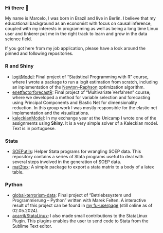 ### Hi there 👋

My name is Marcelo, I was born in Brazil and live in Berlin. I believe that my educational background as an economist with focus on causal inference, coupled with my interests in programming as well as being a long time Linux user and tinkerer put me in the right track to learn and grow in the data science field. 

If you got here from my job application, please have a look around the pinned and following repositories. 

### R and Shiny

- [logitModel](https://github.com/avila/logitModel): Final project of “Statistical Programming with R” course, where I wrote a package to run a logit estimation from scratch, including an inplementation of the [Newton–Raphson](https://en.wikipedia.org/wiki/Newton%27s_method) optimization algorithm.
- [enetfactorforecastR](https://github.com/avila/enetfactorforecastR): Final project of “Multivariate Verfahren” course, where we developed a method for variable selection and forecasting using Principal Components and Elastic Net for dimensionality reduction. In this group work I was mostly responsible for the elastic net implementation and the visualizations.
- [kaleckianModel](https://github.com/avila/kaleckianModel): In my exchange year at the Unicamp I wrote one of the assignments using **Shiny**. It is a very simple solver of a Kaleckian model. Text is in portuguese. 


### Stata

- [SOEPutils](https://github.com/avila/SOEPutils/): Helper Stata programs for wrangling SOEP data. This repository contains a series of Stata programs useful to deal with several steps involved in the generation of SOEP data.
- [mat2tex](https://github.com/avila/mat2tex): A simple package to export a stata matrix to a body of a latex table.


### Python

- [global-terrorism-data](https://github.com/avila/global-terrorism-data): Final project of “Betriebssystem und Programmierung – Python” written with Marek Felten. A interactive result of this project can be found in [my fu-userpage](http://userpage.fu-berlin.de/avila/py/map_europe.html) (still online as of 02.05.2024).
- [acarril/StataLinux](https://github.com/acarril/StataLinux/pulls?q=is%3Apr+author%3Aavila): I also made small contributions to the StataLinux Plugin. This plugins enables the user to send code to Stata from the Sublime Text editor. 

